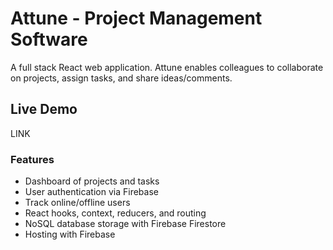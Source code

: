 # Attune - Project Management Software

A full stack React web application. Attune enables colleagues to collaborate on projects, assign tasks, and share ideas/comments.  

## Live Demo

LINK  

### Features
- Dashboard of projects and tasks  
- User authentication via Firebase  
- Track online/offline users  
- React hooks, context, reducers, and routing   
- NoSQL database storage with Firebase Firestore  
- Hosting with Firebase  